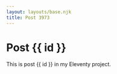 ```yaml
---
layout: layouts/base.njk
title: Post 3973
---
```


# Post {{ id }}

This is post {{ id }} in my Eleventy project.
